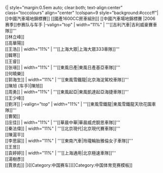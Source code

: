 {|  style="margin:0.5em auto; clear:both; text-align:center" class="toccolours" align="center"
!colspan=9 style="background:#ccccff"| [[中國汽車場地錦標賽]]  [[國產1600CC房車組別]] [[中國汽車場地錦標賽 |2006赛季]]参赛队与车手
|-valign="top"
| width="11%" | '''[[吉利汽車|吉利威豪賽車隊]]'''<br>[[林立峰]]<br>[[高華陽]]<br>[[王浩]]
| width="11%" | '''[[上海大眾|上海大眾333車隊]]'''<br>[[韓寒]]<br>[[王睿]]<br>[[张瑨]]
| width="11%" | '''[[東風日產|東風日產基亞車隊]]'''<br>[[何曉樂]]<br>[[郭海生]]
| width="11%" | '''[[東風雪鐵龍|北京海淀駕校車隊]]'''<br>[[陳旭 (车手)|陳旭]]<br>[[周勇]]
| width="11%" | '''[[東風起亞|東風凱達起亞海捷車隊]]'''<br>[[王少峰]]<br>[[劉洋]]
|-valign="top"
| width="11%" | '''[[東風雪鐵龍|東風雪鐵龍天欣花園車隊]]'''<br>[[曹闖]]<br>[[庄佳]]
| width="11%" | '''[[華晨中華|華晨威虎銳思車隊]]'''<br>[[秦法偉]]
| width="11%" | '''[[北京現代|北京現代賽車隊]]'''<br>[[陳滬平]]<br>[[李思宸]]
| width="11%" | '''[[東南汽車|玲瓏輪胎雅倫女子車隊]]'''<br>[[王昱]]<br>[[袁婷婷]]
| width="11%" | '''[[上海通用|北京極速車隊]]'''<br>[[湯樹彥]]<br>[[賈景彪]]
|}<noinclude>[[Category:中国赛车]][[Category:中国体育竞赛模板]]</noinclude>